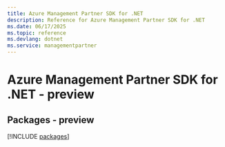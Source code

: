 ```yaml
---
title: Azure Management Partner SDK for .NET
description: Reference for Azure Management Partner SDK for .NET
ms.date: 06/17/2025
ms.topic: reference
ms.devlang: dotnet
ms.service: managementpartner
---
```

# Azure Management Partner SDK for .NET - preview
## Packages - preview
[!INCLUDE [packages](management-partner-index.md)]